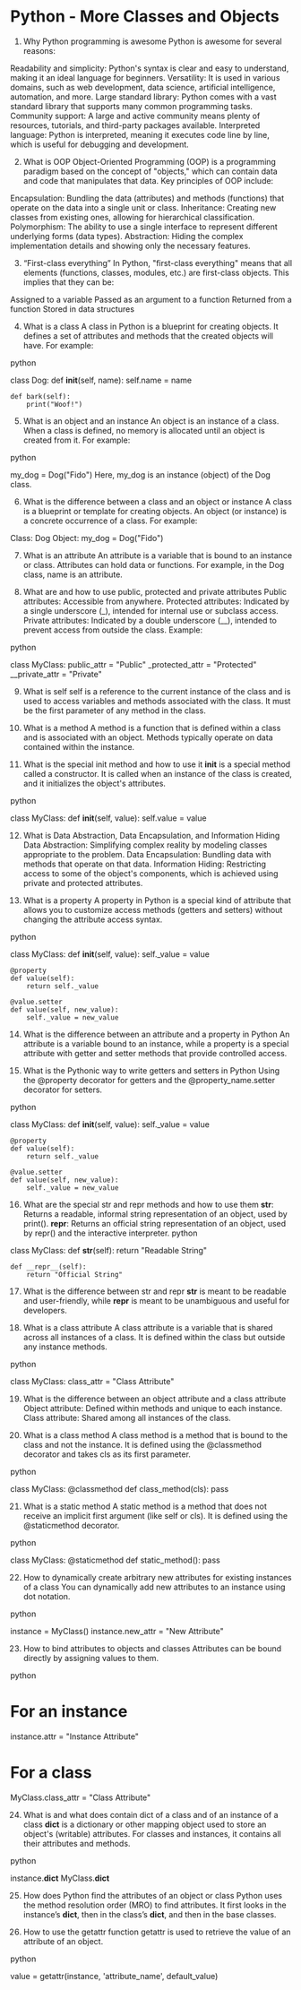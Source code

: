 # Python - More Classes and Objects

1. Why Python programming is awesome
Python is awesome for several reasons:

Readability and simplicity: Python's syntax is clear and easy to understand, making it an ideal language for beginners.
Versatility: It is used in various domains, such as web development, data science, artificial intelligence, automation, and more.
Large standard library: Python comes with a vast standard library that supports many common programming tasks.
Community support: A large and active community means plenty of resources, tutorials, and third-party packages available.
Interpreted language: Python is interpreted, meaning it executes code line by line, which is useful for debugging and development.

2. What is OOP
Object-Oriented Programming (OOP) is a programming paradigm based on the concept of "objects," which can contain data and code that manipulates that data. Key principles of OOP include:

Encapsulation: Bundling the data (attributes) and methods (functions) that operate on the data into a single unit or class.
Inheritance: Creating new classes from existing ones, allowing for hierarchical classification.
Polymorphism: The ability to use a single interface to represent different underlying forms (data types).
Abstraction: Hiding the complex implementation details and showing only the necessary features.

3. “First-class everything”
In Python, "first-class everything" means that all elements (functions, classes, modules, etc.) are first-class objects. This implies that they can be:

Assigned to a variable
Passed as an argument to a function
Returned from a function
Stored in data structures

4. What is a class
A class in Python is a blueprint for creating objects. It defines a set of attributes and methods that the created objects will have. For example:

python

class Dog:
    def __init__(self, name):
        self.name = name

    def bark(self):
        print("Woof!")

5. What is an object and an instance
An object is an instance of a class. When a class is defined, no memory is allocated until an object is created from it. For example:

python

my_dog = Dog("Fido")
Here, my_dog is an instance (object) of the Dog class.

6. What is the difference between a class and an object or instance
A class is a blueprint or template for creating objects. An object (or instance) is a concrete occurrence of a class. For example:

Class: Dog
Object: my_dog = Dog("Fido")

7. What is an attribute
An attribute is a variable that is bound to an instance or class. Attributes can hold data or functions. For example, in the Dog class, name is an attribute.

8. What are and how to use public, protected and private attributes
Public attributes: Accessible from anywhere.
Protected attributes: Indicated by a single underscore (_), intended for internal use or subclass access.
Private attributes: Indicated by a double underscore (__), intended to prevent access from outside the class.
Example:

python

class MyClass:
    public_attr = "Public"
    _protected_attr = "Protected"
    __private_attr = "Private"

9. What is self
self is a reference to the current instance of the class and is used to access variables and methods associated with the class. It must be the first parameter of any method in the class.

10. What is a method
A method is a function that is defined within a class and is associated with an object. Methods typically operate on data contained within the instance.

11. What is the special init method and how to use it
__init__ is a special method called a constructor. It is called when an instance of the class is created, and it initializes the object's attributes.

python

class MyClass:
    def __init__(self, value):
        self.value = value

12. What is Data Abstraction, Data Encapsulation, and Information Hiding
Data Abstraction: Simplifying complex reality by modeling classes appropriate to the problem.
Data Encapsulation: Bundling data with methods that operate on that data.
Information Hiding: Restricting access to some of the object's components, which is achieved using private and protected attributes.

13. What is a property
A property in Python is a special kind of attribute that allows you to customize access methods (getters and setters) without changing the attribute access syntax.

python

class MyClass:
    def __init__(self, value):
        self._value = value
    
    @property
    def value(self):
        return self._value
    
    @value.setter
    def value(self, new_value):
        self._value = new_value

14. What is the difference between an attribute and a property in Python
An attribute is a variable bound to an instance, while a property is a special attribute with getter and setter methods that provide controlled access.

15. What is the Pythonic way to write getters and setters in Python
Using the @property decorator for getters and the @property_name.setter decorator for setters.

python

class MyClass:
    def __init__(self, value):
        self._value = value
    
    @property
    def value(self):
        return self._value
    
    @value.setter
    def value(self, new_value):
        self._value = new_value

16. What are the special str and repr methods and how to use them
__str__: Returns a readable, informal string representation of an object, used by print().
__repr__: Returns an official string representation of an object, used by repr() and the interactive interpreter.
python

class MyClass:
    def __str__(self):
        return "Readable String"
    
    def __repr__(self):
        return "Official String"

17. What is the difference between str and repr
__str__ is meant to be readable and user-friendly, while __repr__ is meant to be unambiguous and useful for developers.

18. What is a class attribute
A class attribute is a variable that is shared across all instances of a class. It is defined within the class but outside any instance methods.

python

class MyClass:
    class_attr = "Class Attribute"

19. What is the difference between an object attribute and a class attribute
Object attribute: Defined within methods and unique to each instance.
Class attribute: Shared among all instances of the class.

20. What is a class method
A class method is a method that is bound to the class and not the instance. It is defined using the @classmethod decorator and takes cls as its first parameter.

python

class MyClass:
    @classmethod
    def class_method(cls):
        pass

21. What is a static method
A static method is a method that does not receive an implicit first argument (like self or cls). It is defined using the @staticmethod decorator.

python

class MyClass:
    @staticmethod
    def static_method():
        pass

22. How to dynamically create arbitrary new attributes for existing instances of a class
You can dynamically add new attributes to an instance using dot notation.

python

instance = MyClass()
instance.new_attr = "New Attribute"

23. How to bind attributes to objects and classes
Attributes can be bound directly by assigning values to them.

python

# For an instance
instance.attr = "Instance Attribute"

# For a class
MyClass.class_attr = "Class Attribute"

24. What is and what does contain dict of a class and of an instance of a class
__dict__ is a dictionary or other mapping object used to store an object's (writable) attributes. For classes and instances, it contains all their attributes and methods.

python

instance.__dict__
MyClass.__dict__

25. How does Python find the attributes of an object or class
Python uses the method resolution order (MRO) to find attributes. It first looks in the instance’s __dict__, then in the class’s __dict__, and then in the base classes.

26. How to use the getattr function
getattr is used to retrieve the value of an attribute of an object.

python

value = getattr(instance, 'attribute_name', default_value)
